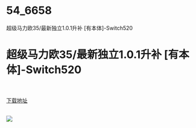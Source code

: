 # 54_6658
超级马力欧35/最新独立1.0.1升补 [有本体]-Switch520
# 超级马力欧35/最新独立1.0.1升补 [有本体]-Switch520
 <br/></br>
[下载地址](https://www.switch520.cc/article/6658 "下载地址")
<br/></br>

<p><span><strong><img src="https://www.switch520.cc/muke_img/upload_art_20201017-3_4ea2d8043ceb81e6e2d8ee368790b6d3.jpg"></strong></span></p>
<p></p>
<p></p>
